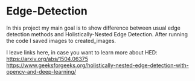 # Edge-Detection

In this project my main goal is to show difference between usual edge detection methods and Holistically-Nested Edge Detection. After running the code I saved images to created_images.

I leave links here, in case you want to learn more about HED: https://arxiv.org/abs/1504.06375 
https://www.geeksforgeeks.org/holistically-nested-edge-detection-with-opencv-and-deep-learning/ 
